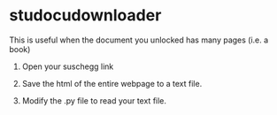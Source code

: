# studocudownloader
This is useful when the document you unlocked has many pages (i.e. a book)

1. Open your suschegg link

2. Save the html of the entire webpage to a text file.

3. Modify the .py file to read your text file.
